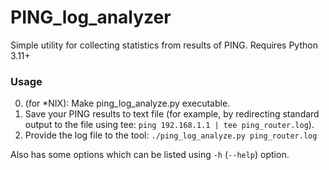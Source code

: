 # PING_log_analyzer
Simple utility for collecting statistics from results of PING.
Requires Python 3.11+

### Usage
0. (for *NIX): Make ping_log_analyze.py executable.
1. Save your PING results to text file (for example, by redirecting standard output to the file using tee: `ping 192.168.1.1 | tee ping_router.log`).
2. Provide the log file to the tool: `./ping_log_analyze.py ping_router.log`

Also has some options which can be listed using `-h` (`--help`) option.